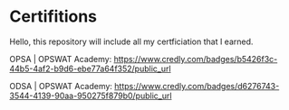 # Certifitions
Hello, this repository will include all my certficiation that I earned.

OPSA | OPSWAT Academy: 
https://www.credly.com/badges/b5426f3c-44b5-4af2-b9d6-ebe77a64f352/public_url

ODSA | OPSWAT Academy:
https://www.credly.com/badges/d6276743-3544-4139-90aa-950275f879b0/public_url
